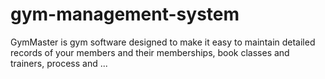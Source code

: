 # gym-management-system
GymMaster is gym software designed to make it easy to maintain detailed records of your members and their memberships, book classes and trainers, process and ...
